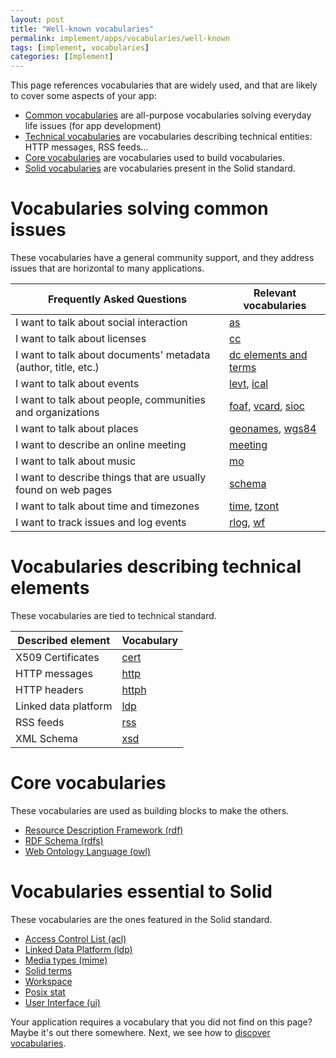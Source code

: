 ```yaml
---
layout: post
title: "Well-known vocabularies"
permalink: implement/apps/vocabularies/well-known
tags: [implement, vocabularies]
categories: [Implement]
---
```


This page references vocabularies that are widely used, and that are likely to cover some aspects of your app:
- [Common vocabularies](#common) are all-purpose vocabularies solving everyday life issues (for app development)
- [Technical vocabularies](#technical) are vocabularies describing technical entities: HTTP messages, RSS feeds...
- [Core vocabularies](#core) are vocabularies used to build vocabularies.
- [Solid vocabularies](#solid) are vocabularies present in the Solid standard.

# <a id='common'/> Vocabularies solving common issues

These vocabularies have a general community support, and they address issues that are horizontal to many applications.

| Frequently Asked Questions | Relevant vocabularies |
|---|---|
|I want to talk about social interaction| [as](1-3-common#as) |
|I want to talk about licenses| [cc](1-3-common#cc) |
|I want to talk about documents' metadata (author, title, etc.)|[dc elements and terms](1-3-common#dc)|
|I want to talk about events| [levt](2-3-common#levt), [ical](1-3-common#ical) |
|I want to talk about people, communities and organizations| [foaf](1-3-common#foaf), [vcard](1-3-common#vc), [sioc](1-3-common#sioc) |
|I want to talk about places| [geonames](1-3-common#geonames), [wgs84](1-3-common#geonames)|
|I want to describe an online meeting | [meeting](1-3-common#meeting) |
|I want to talk about music | [mo](1-3-common#mo) |
|I want to describe things that are usually found on web pages| [schema](1-3-common#schema) |
|I want to talk about time and timezones |[time](2-3-common#time), [tzont](1-3-common#tzont)|
|I want to track issues and log events| [rlog](2-3-common#rlog), [wf](1-3-common#wf)|

# <a id='technical'/> Vocabularies describing technical elements

These vocabularies are tied to technical standard.

|Described element|Vocabulary|
---|---
|X509 Certificates|[cert](1-4-technical#cert)|
|HTTP messages| [http](1-4-technical#http)|
|HTTP headers| [httph](1-4-technical#httph)|
|Linked data platform| [ldp](1-4-technical#ldp) |
|RSS feeds| [rss](1-4-technical#rss) |
|XML Schema| [xsd](1-4-technical#xsd)|

# <a id='core'/> Core vocabularies

These vocabularies are used as building blocks to make the others.

- [Resource Description Framework (rdf)](1-1-core#rdf)
- [RDF Schema (rdfs)](1-1-core#rdfs)
- [Web Ontology Language (owl)](1-1-core#owl)

# <a id='solid'/> Vocabularies essential to Solid

These vocabularies are the ones featured in the Solid standard.

- [Access Control List (acl)](1-2-solid#acl)
- [Linked Data Platform (ldp)](02-04-technical-vocabularies#ldp)
- [Media types (mime)](02-04-technical-vocabularies#mime)
- [Solid terms](1-2-solid#terms)
- [Workspace](1-2-solid#space)
- [Posix stat](1-2-solid#posix)
- [User Interface (ui)](1-2-solid#ui)

Your application requires a vocabulary that you did not find on this page? Maybe it's out there somewhere. Next, we see how to [discover vocabularies](2-discover).
